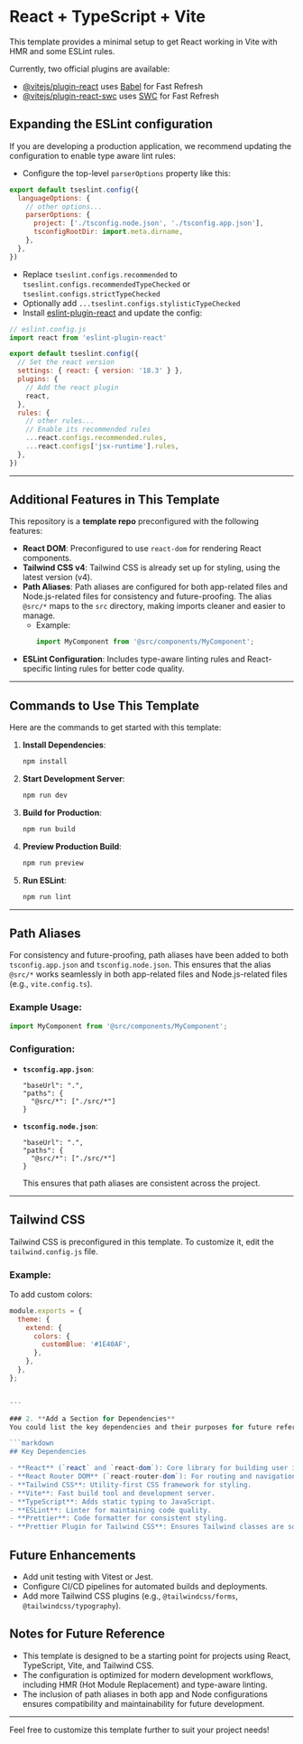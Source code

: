 # React + TypeScript + Vite

This template provides a minimal setup to get React working in Vite with HMR and some ESLint rules.

Currently, two official plugins are available:

- [@vitejs/plugin-react](https://github.com/vitejs/vite-plugin-react/blob/main/packages/plugin-react/README.md) uses [Babel](https://babeljs.io/) for Fast Refresh
- [@vitejs/plugin-react-swc](https://github.com/vitejs/vite-plugin-react-swc) uses [SWC](https://swc.rs/) for Fast Refresh

## Expanding the ESLint configuration

If you are developing a production application, we recommend updating the configuration to enable type aware lint rules:

- Configure the top-level `parserOptions` property like this:

```js
export default tseslint.config({
  languageOptions: {
    // other options...
    parserOptions: {
      project: ['./tsconfig.node.json', './tsconfig.app.json'],
      tsconfigRootDir: import.meta.dirname,
    },
  },
})
```

- Replace `tseslint.configs.recommended` to `tseslint.configs.recommendedTypeChecked` or `tseslint.configs.strictTypeChecked`
- Optionally add `...tseslint.configs.stylisticTypeChecked`
- Install [eslint-plugin-react](https://github.com/jsx-eslint/eslint-plugin-react) and update the config:

```js
// eslint.config.js
import react from 'eslint-plugin-react'

export default tseslint.config({
  // Set the react version
  settings: { react: { version: '18.3' } },
  plugins: {
    // Add the react plugin
    react,
  },
  rules: {
    // other rules...
    // Enable its recommended rules
    ...react.configs.recommended.rules,
    ...react.configs['jsx-runtime'].rules,
  },
})
```
---

## Additional Features in This Template

This repository is a **template repo** preconfigured with the following features:

- **React DOM**: Preconfigured to use `react-dom` for rendering React components.
- **Tailwind CSS v4**: Tailwind CSS is already set up for styling, using the latest version (v4).
- **Path Aliases**: Path aliases are configured for both app-related files and Node.js-related files for consistency and future-proofing. The alias `@src/*` maps to the `src` directory, making imports cleaner and easier to manage.
  - Example:
    ```typescript
    import MyComponent from '@src/components/MyComponent';
    ```
- **ESLint Configuration**: Includes type-aware linting rules and React-specific linting rules for better code quality.

---

## Commands to Use This Template

Here are the commands to get started with this template:

1. **Install Dependencies**:
   ```bash
   npm install
   ```

2. **Start Development Server**:
   ```bash
   npm run dev
   ```

3. **Build for Production**:
   ```bash
   npm run build
   ```
4. **Preview Production Build**:
   ```bash
   npm run preview
   ```

5. **Run ESLint**:
   ```bash
   npm run lint
   ```

---

## Path Aliases

For consistency and future-proofing, path aliases have been added to both `tsconfig.app.json` and `tsconfig.node.json`. This ensures that the alias `@src/*` works seamlessly in both app-related files and Node.js-related files (e.g., `vite.config.ts`).

### Example Usage:
```typescript
import MyComponent from '@src/components/MyComponent';
```

### Configuration:
- **`tsconfig.app.json`**:
  ```jsonc
  "baseUrl": ".",
  "paths": {
    "@src/*": ["./src/*"]
  }
  ```

- **`tsconfig.node.json`**:
  ```jsonc
  "baseUrl": ".",
  "paths": {
    "@src/*": ["./src/*"]
  }
  ```

  This ensures that path aliases are consistent across the project.

---

## Tailwind CSS

Tailwind CSS is preconfigured in this template. To customize it, edit the `tailwind.config.js` file.

### Example:
To add custom colors:
```javascript
module.exports = {
  theme: {
    extend: {
      colors: {
        customBlue: '#1E40AF',
      },
    },
  },
};


---

### 2. **Add a Section for Dependencies**
You could list the key dependencies and their purposes for future reference. For example:

```markdown
## Key Dependencies

- **React** (`react` and `react-dom`): Core library for building user interfaces.
- **React Router DOM** (`react-router-dom`): For routing and navigation in the app.
- **Tailwind CSS**: Utility-first CSS framework for styling.
- **Vite**: Fast build tool and development server.
- **TypeScript**: Adds static typing to JavaScript.
- **ESLint**: Linter for maintaining code quality.
- **Prettier**: Code formatter for consistent styling.
- **Prettier Plugin for Tailwind CSS**: Ensures Tailwind classes are sorted automatically.
```
## Future Enhancements

- Add unit testing with Vitest or Jest.
- Configure CI/CD pipelines for automated builds and deployments.
- Add more Tailwind CSS plugins (e.g., `@tailwindcss/forms`, `@tailwindcss/typography`).


## Notes for Future Reference

- This template is designed to be a starting point for projects using React, TypeScript, Vite, and Tailwind CSS.
- The configuration is optimized for modern development workflows, including HMR (Hot Module Replacement) and type-aware linting.
- The inclusion of path aliases in both app and Node configurations ensures compatibility and maintainability for future development.

---

Feel free to customize this template further to suit your project needs!
